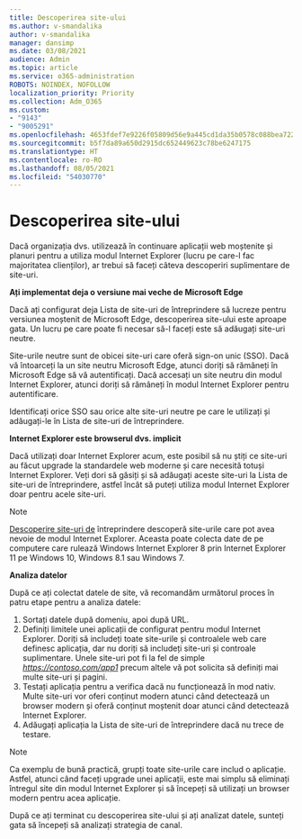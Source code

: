 ```yaml
---
title: Descoperirea site-ului
ms.author: v-smandalika
author: v-smandalika
manager: dansimp
ms.date: 03/08/2021
audience: Admin
ms.topic: article
ms.service: o365-administration
ROBOTS: NOINDEX, NOFOLLOW
localization_priority: Priority
ms.collection: Adm_O365
ms.custom:
- "9143"
- "9005291"
ms.openlocfilehash: 4653fdef7e9226f05809d56e9a445cd1da35b0578c088bea72252a281d4527d2
ms.sourcegitcommit: b5f7da89a650d2915dc652449623c78be6247175
ms.translationtype: HT
ms.contentlocale: ro-RO
ms.lasthandoff: 08/05/2021
ms.locfileid: "54030770"
---
```

# <a name="do-site-discovery"></a>Descoperirea site-ului

Dacă organizația dvs. utilizează în continuare aplicații web moștenite și planuri pentru a utiliza modul Internet Explorer (lucru pe care-l fac majoritatea clienților), ar trebui să faceți câteva descoperiri suplimentare de site-uri.

**Ați implementat deja o versiune mai veche de Microsoft Edge**

Dacă ați configurat deja Lista de site-uri de întreprindere să lucreze pentru versiunea moștenit de Microsoft Edge, descoperirea site-ului este aproape gata. Un lucru pe care poate fi necesar să-l faceți este să adăugați site-uri neutre.

Site-urile neutre sunt de obicei site-uri care oferă sign-on unic (SSO). Dacă vă întoarceți la un site neutru Microsoft Edge, atunci doriți să rămâneți în Microsoft Edge să vă autentificați. Dacă accesați un site neutru din modul Internet Explorer, atunci doriți să rămâneți în modul Internet Explorer pentru autentificare.

Identificați orice SSO sau orice alte site-uri neutre pe care le utilizați și adăugați-le în Lista de site-uri de întreprindere.

**Internet Explorer este browserul dvs. implicit**

Dacă utilizați doar Internet Explorer acum, este posibil să nu știți ce site-uri au făcut upgrade la standardele web moderne și care necesită totuși Internet Explorer. Veți dori să găsiți și să adăugați aceste site-uri la Lista de site-uri de întreprindere, astfel încât să puteți utiliza modul Internet Explorer doar pentru acele site-uri.

> [!NOTE]
> [Descoperire site-uri de](https://docs.microsoft.com/internet-explorer/ie11-deploy-guide/collect-data-using-enterprise-site-discovery) întreprindere descoperă site-urile care pot avea nevoie de modul Internet Explorer. Aceasta poate colecta date de pe computere care rulează Windows Internet Explorer 8 prin Internet Explorer 11 pe Windows 10, Windows 8.1 sau Windows 7.

**Analiza datelor**

După ce ați colectat datele de site, vă recomandăm următorul proces în patru etape pentru a analiza datele:
1. Sortați datele după domeniu, apoi după URL.
2. Definiți limitele unei aplicații de configurat pentru modul Internet Explorer. Doriți să includeți toate site-urile și controalele web care definesc aplicația, dar nu doriți să includeți site-uri și controale suplimentare. Unele site-uri pot fi la fel de simple *https://contoso.com/app1* precum altele vă pot solicita să definiți mai multe site-uri și pagini.
3. Testați aplicația pentru a verifica dacă nu funcționează în mod nativ. Multe site-uri vor oferi conținut modern atunci când detectează un browser modern și oferă conținut moștenit doar atunci când detectează Internet Explorer.
4. Adăugați aplicația la Lista de site-uri de întreprindere dacă nu trece de testare.

> [!NOTE]
> Ca exemplu de bună practică, grupți toate site-urile care includ o aplicație. Astfel, atunci când faceți upgrade unei aplicații, este mai simplu să eliminați întregul site din modul Internet Explorer și să începeți să utilizați un browser modern pentru acea aplicație.

După ce ați terminat cu descoperirea site-ului și ați analizat datele, sunteți gata să începeți să analizați strategia de canal.

